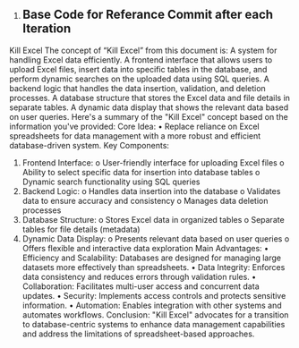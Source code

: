 1) Base Code for Referance Commit after each Iteration
   --------------------------------------------------
Kill Excel 
The concept of “Kill Excel” from this document is:
A system for handling Excel data efficiently.
A frontend interface that allows users to upload Excel files, insert data into specific tables in the database, and perform dynamic searches on the uploaded data using SQL queries.
A backend logic that handles the data insertion, validation, and deletion processes.
A database structure that stores the Excel data and file details in separate tables.
A dynamic data display that shows the relevant data based on user queries.
Here's a summary of the "Kill Excel" concept based on the information you've provided:
Core Idea:
•	Replace reliance on Excel spreadsheets for data management with a more robust and efficient database-driven system.
Key Components:
1.	Frontend Interface: 
o	User-friendly interface for uploading Excel files
o	Ability to select specific data for insertion into database tables
o	Dynamic search functionality using SQL queries
2.	Backend Logic: 
o	Handles data insertion into the database
o	Validates data to ensure accuracy and consistency
o	Manages data deletion processes
3.	Database Structure: 
o	Stores Excel data in organized tables
o	Separate tables for file details (metadata)
4.	Dynamic Data Display: 
o	Presents relevant data based on user queries
o	Offers flexible and interactive data exploration
Main Advantages:
•	Efficiency and Scalability: Databases are designed for managing large datasets more effectively than spreadsheets.
•	Data Integrity: Enforces data consistency and reduces errors through validation rules.
•	Collaboration: Facilitates multi-user access and concurrent data updates.
•	Security: Implements access controls and protects sensitive information.
•	Automation: Enables integration with other systems and automates workflows.
Conclusion:
"Kill Excel" advocates for a transition to database-centric systems to enhance data management capabilities and address the limitations of spreadsheet-based approaches.
